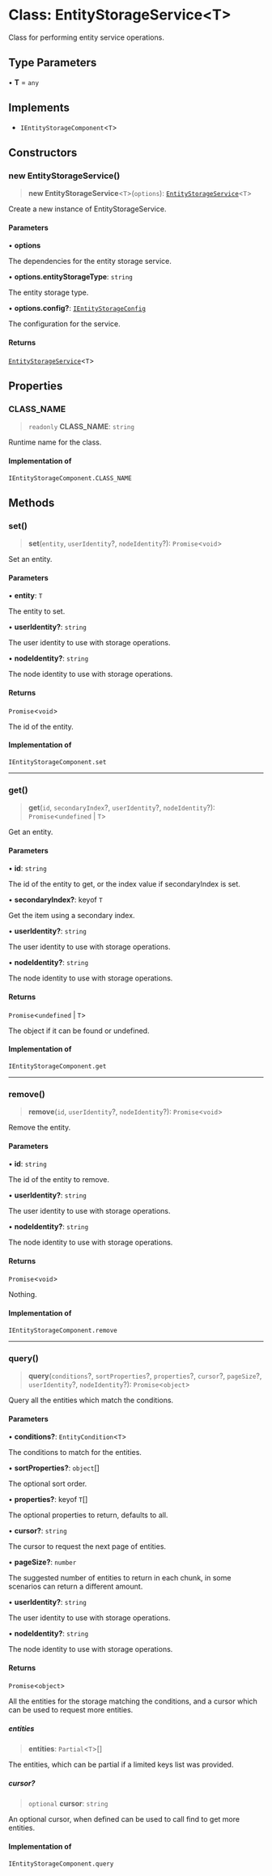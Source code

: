 # Class: EntityStorageService\<T\>

Class for performing entity service operations.

## Type Parameters

• **T** = `any`

## Implements

- `IEntityStorageComponent`\<`T`\>

## Constructors

### new EntityStorageService()

> **new EntityStorageService**\<`T`\>(`options`): [`EntityStorageService`](EntityStorageService.md)\<`T`\>

Create a new instance of EntityStorageService.

#### Parameters

• **options**

The dependencies for the entity storage service.

• **options.entityStorageType**: `string`

The entity storage type.

• **options.config?**: [`IEntityStorageConfig`](../interfaces/IEntityStorageConfig.md)

The configuration for the service.

#### Returns

[`EntityStorageService`](EntityStorageService.md)\<`T`\>

## Properties

### CLASS\_NAME

> `readonly` **CLASS\_NAME**: `string`

Runtime name for the class.

#### Implementation of

`IEntityStorageComponent.CLASS_NAME`

## Methods

### set()

> **set**(`entity`, `userIdentity`?, `nodeIdentity`?): `Promise`\<`void`\>

Set an entity.

#### Parameters

• **entity**: `T`

The entity to set.

• **userIdentity?**: `string`

The user identity to use with storage operations.

• **nodeIdentity?**: `string`

The node identity to use with storage operations.

#### Returns

`Promise`\<`void`\>

The id of the entity.

#### Implementation of

`IEntityStorageComponent.set`

***

### get()

> **get**(`id`, `secondaryIndex`?, `userIdentity`?, `nodeIdentity`?): `Promise`\<`undefined` \| `T`\>

Get an entity.

#### Parameters

• **id**: `string`

The id of the entity to get, or the index value if secondaryIndex is set.

• **secondaryIndex?**: keyof `T`

Get the item using a secondary index.

• **userIdentity?**: `string`

The user identity to use with storage operations.

• **nodeIdentity?**: `string`

The node identity to use with storage operations.

#### Returns

`Promise`\<`undefined` \| `T`\>

The object if it can be found or undefined.

#### Implementation of

`IEntityStorageComponent.get`

***

### remove()

> **remove**(`id`, `userIdentity`?, `nodeIdentity`?): `Promise`\<`void`\>

Remove the entity.

#### Parameters

• **id**: `string`

The id of the entity to remove.

• **userIdentity?**: `string`

The user identity to use with storage operations.

• **nodeIdentity?**: `string`

The node identity to use with storage operations.

#### Returns

`Promise`\<`void`\>

Nothing.

#### Implementation of

`IEntityStorageComponent.remove`

***

### query()

> **query**(`conditions`?, `sortProperties`?, `properties`?, `cursor`?, `pageSize`?, `userIdentity`?, `nodeIdentity`?): `Promise`\<`object`\>

Query all the entities which match the conditions.

#### Parameters

• **conditions?**: `EntityCondition`\<`T`\>

The conditions to match for the entities.

• **sortProperties?**: `object`[]

The optional sort order.

• **properties?**: keyof `T`[]

The optional properties to return, defaults to all.

• **cursor?**: `string`

The cursor to request the next page of entities.

• **pageSize?**: `number`

The suggested number of entities to return in each chunk, in some scenarios can return a different amount.

• **userIdentity?**: `string`

The user identity to use with storage operations.

• **nodeIdentity?**: `string`

The node identity to use with storage operations.

#### Returns

`Promise`\<`object`\>

All the entities for the storage matching the conditions,
and a cursor which can be used to request more entities.

##### entities

> **entities**: `Partial`\<`T`\>[]

The entities, which can be partial if a limited keys list was provided.

##### cursor?

> `optional` **cursor**: `string`

An optional cursor, when defined can be used to call find to get more entities.

#### Implementation of

`IEntityStorageComponent.query`
